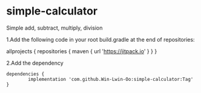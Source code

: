 # simple-calculator
Simple add, subtract, multiply, division

1.Add the following code in your root build.gradle at the end of repositories:

allprojects {
	repositories {
		maven { url 'https://jitpack.io' }
	}
}
  
  2.Add the dependency
  
  

	dependencies {
	        implementation 'com.github.Win-Lwin-Oo:simple-calculator:Tag'
	}
